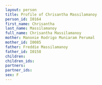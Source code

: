 ```yaml
---
layout: person
title: Profile of Chrisantha Massilamanoy
person_id: I0164
first_name: Chrisantha
last_name: Massilamanoy
full_name: Chrisantha Massilamanoy
mother: Manonie Rodrigo Muniaram Perumal
mother_id: I0085
father: Freddie Massilamanoy
father_id: I0158
children:
children_ids:
partners:
partner_ids:
sex: F
---
```


